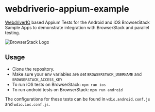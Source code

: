 # webdriverio-appium-example

[WebdriverIO](http://webdriver.io/) based Appium Tests for the Android and iOS BrowserStack Sample Apps
to demonstrate integration with BrowserStack and parallel testing.

![BrowserStack Logo](https://d98b8t1nnulk5.cloudfront.net/production/images/layout/logo-header.png?1469004780)

## Usage

- Clone the repository.
- Make sure your env variables are set `BROWSERSTACK_USERNAME` and `BROWSERSTACK_ACCESS_KEY`
- To run iOS tests on BrowserStack: `npm run ios`
- To run android tests on BrowserStack: `npm run android`

The configurations for these tests can be found in `wdio.android.conf.js` and `wdio.ios.conf.js`.
